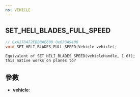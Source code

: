 ```yaml
---
ns: VEHICLE
---
```

## SET_HELI_BLADES_FULL_SPEED

```c
// 0xA178472EBB8AE60D 0x033A9408
void SET_HELI_BLADES_FULL_SPEED(Vehicle vehicle);
```

```
Equivalent of SET_HELI_BLADES_SPEED(vehicleHandle, 1.0f);  
this native works on planes to?  
```

## 參數
* **vehicle**: 

